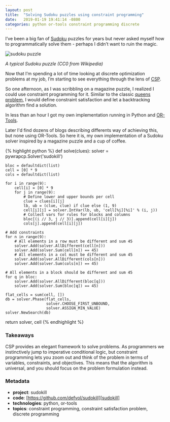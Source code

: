 ```yaml
---
layout: post
title:  "Solving Sudoku puzzles using constraint programming"
date:   2019-01-19 19:41:14 -0800
categories: python or-tools constraint programming discrete
---
```


I’ve been a big fan of [Sudoku][sudoku] puzzles for years but never asked myself how to programmatically solve them - perhaps I didn’t want to ruin the magic.

![sudoku puzzle](https://upload.wikimedia.org/wikipedia/commons/e/e0/Sudoku_Puzzle_by_L2G-20050714_standardized_layout.svg)

_A typical Sudoku puzzle (CC0 from Wikipedia)_

Now that I’m spending a lot of time looking at discrete optimization problems at my job, I’m starting to see everything through the lens of [CSP][csp].

So one afternoon, as I was scribbling on a magazine puzzle, I realized I could use constraint programming for it. Similar to the classic [queens problem][queens], I would define constraint satisfaction and let a backtracking algorithm find a solution.

In less than an hour I got my own implementation running in Python and [OR-Tools][or].

Later I'd find dozens of blogs describing differents way of achieving this, but none using OR-Tools. So here it is, my own implementation of a Sudoku solver inspired by a magazine puzzle and a cup of coffee.

{% highlight python %}
def solve(clues):
    solver = pywrapcp.Solver('sudokill')

    bloc = defaultdict(list)
    cell = [0] * 9
    cols = defaultdict(list)

    for i in range(9):
        cell[i] = [0] * 9
        for j in range(9):
            # Define lower and upper bounds per cell
            clue = clues[i][j]
            lb, ub = (clue, clue) if clue else (1, 9)
            cell[i][j] = solver.IntVar(lb, ub, 'cell[%i][%i]' % (i, j))
            # Collect vars for rules for blocks and columns
            bloc[(i // 3, j // 3)].append(cell[i][j])
            cols[j].append(cell[i][j])

    # Add constraints
    for n in range(9):
        # All elements in a row must be different and sum 45
        solver.Add(solver.AllDifferent(cell[n]))
        solver.Add(solver.Sum(cell[n]) == 45)
        # All elements in a col must be different and sum 45
        solver.Add(solver.AllDifferent(cols[n]))
        solver.Add(solver.Sum(cols[n]) == 45)

    # All elements in a block should be different and sum 45
    for q in bloc:
        solver.Add(solver.AllDifferent(bloc[q]))
        solver.Add(solver.Sum(bloc[q]) == 45)

    flat_cells = sum(cell, [])
    db = solver.Phase(flat_cells,
                      solver.CHOOSE_FIRST_UNBOUND,
                      solver.ASSIGN_MIN_VALUE)
    solver.NewSearch(db)
return solver, cell
{% endhighlight %}

### Takeaways

CSP provides an elegant framework to solve problems. As programmers we instinctively jump to imperative conditional logic, but constraint programming lets you zoom out and think of the problem in terms of variables, constraints, and objectives. This means that the algorithm is universal, and you should focus on the problem formulation instead.

### Metadata

- **project**: sudokill
- **code**: [https://github.com/defvol/sudokill][sudokill]
- **technologies**: python, or-tools
- **topics**: constraint programming, constraint satisfaction problem, discrete programming

[sudoku]: https://en.wikipedia.org/wiki/Sudoku
[csp]: https://en.wikipedia.org/wiki/Constraint_satisfaction_problem
[queens]: https://developers.google.com/optimization/cp/queens
[or]: https://developers.google.com/optimization/
[sudokill]: https://github.com/defvol/sudokill
